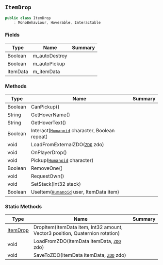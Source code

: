 ## `ItemDrop`

```csharp
public class ItemDrop
    : MonoBehaviour, Hoverable, Interactable

```

### Fields

| Type | Name | Summary | 
| --- | --- | --- | 
| Boolean | m_autoDestroy |  | 
| Boolean | m_autoPickup |  | 
| ItemData | m_itemData |  | 


### Methods

| Type | Name | Summary | 
| --- | --- | --- | 
| Boolean | CanPickup() |  | 
| String | GetHoverName() |  | 
| String | GetHoverText() |  | 
| Boolean | Interact([`Humanoid`](./Humanoid.md) character, Boolean repeat) |  | 
| void | LoadFromExternalZDO([`ZDO`](./ZDO.md) zdo) |  | 
| void | OnPlayerDrop() |  | 
| void | Pickup([`Humanoid`](./Humanoid.md) character) |  | 
| Boolean | RemoveOne() |  | 
| void | RequestOwn() |  | 
| void | SetStack(Int32 stack) |  | 
| Boolean | UseItem([`Humanoid`](./Humanoid.md) user, ItemData item) |  | 


### Static Methods

| Type | Name | Summary | 
| --- | --- | --- | 
| [ItemDrop](./ItemDrop.md) | DropItem(ItemData item, Int32 amount, Vector3 position, Quaternion rotation) |  | 
| void | LoadFromZDO(ItemData itemData, [`ZDO`](./ZDO.md) zdo) |  | 
| void | SaveToZDO(ItemData itemData, [`ZDO`](./ZDO.md) zdo) |  | 


